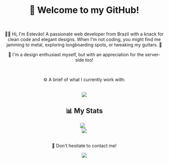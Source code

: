 <div align="center">
	<br>
	<h1>👋 Welcome to my GitHub!</h1>
	<br>
	<p align="center">👨‍💻 Hi, I'm Estevão! A passionate web developer from Brazil with a knack for clean code and elegant designs. When I'm not coding, you might find me jamming to metal, exploring longboarding spots, or tweaking my guitars. 🎸</p>
	<p>🎨 I'm a design enthusiast myself, but with an appreciation for the server-side too!</p>
	<br>
	<p>⚙️ A brief of what I currently work with:</p>
</div>
<br>
<div align="center">
	<a href="https://skillicons.dev">
    		<img src="https://skillicons.dev/icons?i=laravel,react,mysql,docker,git" />
  	</a>
</div>
<div align="center">
	<h2 align="center">📊 My Stats</h2>
	<div>
		<div style="margin-right: 10px">
	    		<img src="https://github-readme-stats.vercel.app/api?username=estevaoaz&show_icons=true&theme=radical" />
		</div>
		<div>
	    		<img src="https://github-readme-stats.vercel.app/api/top-langs/?username=estevaoaz&layout=compact&theme=radical" />
		</div>
	</div>
</div>
<br>
<div align="center">
	<p>📕 Don't hesitate to contact me!</p>
</div>
<div align="center">
	<a href="https://www.linkedin.com/in/estev%C3%A3o-maestrelli-715a91221?utm_source=share&utm_campaign=share_via&utm_content=profile&utm_medium=android_app" target="_blank" ><img src="https://img.shields.io/badge/-LinkedIn-%230077B5?style=for-the-badge&logo=linkedin&logoColor=white" target="_blank"></a>
</div>
<br>
